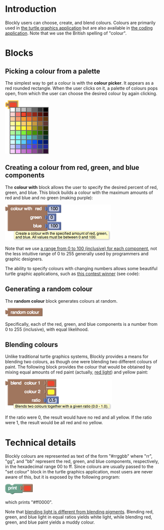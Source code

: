 
# Introduction

Blockly users can choose, create, and blend colours.  Colours are primarily used in [the turtle graphics application](https://blockly-demo.appspot.com/static/apps/turtle/index.html) but are also available in [the coding application](https://blockly-demo.appspot.com/static/apps/code/index.html).  Note that we use the British spelling of "colour".

# Blocks
## Picking a colour from a palette

The simplest way to get a colour is with the **colour picker**.  It appears as a red rounded rectangle.  When the user clicks on it, a palette of colours pops open, from which the user can choose the desired colour by again clicking.

![](colour-select.png)

## Creating a colour from red, green, and blue components

The **colour with** block allows the user to specify the desired percent of red, green, and blue.  This block builds a colour with the maximum amounts of red and blue and no green (making purple):

![](colour-with.png)

Note that we use [a range from 0 to 100 (inclusive) for each component](http://www.december.com/html/spec/colorper.html), not the less intuitive range of 0 to 255 generally used by programmers and graphic designers.

The ability to specify colours with changing numbers allows some beautiful turtle graphic applications, such as [this contest winner](https://plus.google.com/105063463762828771517/posts/HzzPaimTLwu) (see code):

## Generating a random colour

The **random colour** block generates colours at random.

![](colour-random-colour.png)

Specifically, each of the red, green, and blue components is a number from 0 to 255 (inclusive), with equal likelihood.

## Blending colours

Unlike traditional turtle graphics systems, Blockly provides a means for blending two colours, as though one were blending two different colours of paint.  The following block provides the colour that would be obtained by mixing equal amounts of red paint (actually, [red light](http://www.newton.dep.anl.gov/askasci/gen99/gen99557.htm)) and yellow paint:

![](colour-blend.png)

If the ratio were 0, the result would have no red and all yellow.  If the ratio were 1, the result would be all red and no yellow.

# Technical details

Blockly colours are represented as text of the form "#rrggbb" where "rr", "gg", and "bb" represent the red, green, and blue components, respectively, in the hexadecimal range 00 to ff.  Since colours are usually passed to the "set colour" block in the turtle graphics application, most users are never aware of this, but it is exposed by the following program:

![](colour-print.png)

which prints "#ff0000".

Note that [blending light is different from blending pigments](http://www.newton.dep.anl.gov/askasci/gen99/gen99557.htm).  Blending red, green, and blue light in equal ratios yields white light, while blending red, green, and blue paint yields a muddy colour.
